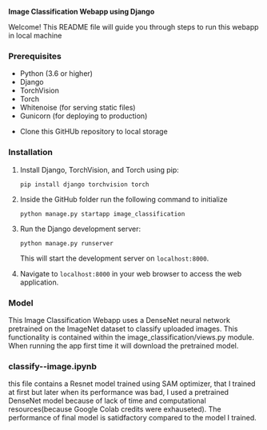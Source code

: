 **Image Classification Webapp using Django**

Welcome! This README file will guide you through steps to run this webapp in local machine

### Prerequisites
- Python (3.6 or higher)
- Django
- TorchVision
- Torch
- Whitenoise (for serving static files)
- Gunicorn (for deploying to production)

* Clone this GitHUb repository to local storage

### Installation

1. Install Django, TorchVision, and Torch using pip:
    ```
    pip install django torchvision torch
    ```

2. Inside the GitHub folder run the following command to initialize
    ```
    python manage.py startapp image_classification
    ```

3. Run the Django development server:
    ```
    python manage.py runserver
    ```
   This will start the development server on `localhost:8000`.

4. Navigate to `localhost:8000` in your web browser to access the web application.

### Model
This Image Classification Webapp uses a DenseNet neural network pretrained on the ImageNet dataset to classify uploaded images. This functionality is contained within the image_classification/views.py module. When running the app first time it will download the pretrained model.

### classify--image.ipynb
this file contains a Resnet model trained using SAM optimizer, that I trained at first but later when its performance was bad, I used a pretrained DenseNet model because of lack of time and computational resources(because Google Colab credits were exhauseted). The performance of final model is satidfactory compared to the model I trained.
